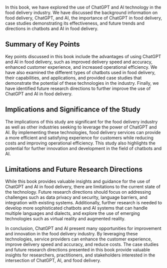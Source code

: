 

In this book, we have explored the use of ChatGPT and AI technology in the food delivery industry. We have discussed the background information on food delivery, ChatGPT, and AI, the importance of ChatGPT in food delivery, case studies demonstrating its effectiveness, and future trends and directions in chatbots and AI in food delivery.

Summary of Key Points
---------------------

Key points discussed in this book include the advantages of using ChatGPT and AI in food delivery, such as improved delivery speed and accuracy, enhanced customer experience, and increased operational efficiency. We have also examined the different types of chatbots used in food delivery, their capabilities, and applications, and provided case studies that demonstrate the potential of these technologies in the industry. Finally, we have identified future research directions to further improve the use of ChatGPT and AI in food delivery.

Implications and Significance of the Study
------------------------------------------

The implications of this study are significant for the food delivery industry as well as other industries seeking to leverage the power of ChatGPT and AI. By implementing these technologies, food delivery services can provide a more efficient and satisfying experience for customers while reducing costs and improving operational efficiency. This study also highlights the potential for further innovation and development in the field of chatbots and AI.

Limitations and Future Research Directions
------------------------------------------

While this book provides valuable insights and guidance for the use of ChatGPT and AI in food delivery, there are limitations to the current state of the technology. Future research directions should focus on addressing challenges such as data privacy and security, language barriers, and integration with existing systems. Additionally, further research is needed to develop more sophisticated chatbots and AI systems that can handle multiple languages and dialects, and explore the use of emerging technologies such as virtual reality and augmented reality.

In conclusion, ChatGPT and AI present many opportunities for improvement and innovation in the food delivery industry. By leveraging these technologies, service providers can enhance the customer experience, improve delivery speed and accuracy, and reduce costs. The case studies and future research directions presented in this book provide valuable insights for researchers, practitioners, and stakeholders interested in the intersection of ChatGPT, AI, and food delivery.

